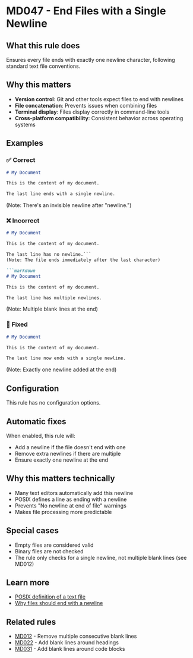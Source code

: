 # MD047 - End Files with a Single Newline

## What this rule does

Ensures every file ends with exactly one newline character, following standard text file conventions.

## Why this matters

- **Version control**: Git and other tools expect files to end with newlines
- **File concatenation**: Prevents issues when combining files
- **Terminal display**: Files display correctly in command-line tools
- **Cross-platform compatibility**: Consistent behavior across operating systems

## Examples

### ✅ Correct

```markdown
# My Document

This is the content of my document.

The last line ends with a single newline.
```

(Note: There's an invisible newline after "newline.")

### ❌ Incorrect  

```markdown
# My Document

This is the content of my document.

The last line has no newline.```
(Note: The file ends immediately after the last character)

```markdown
# My Document  

This is the content of my document.

The last line has multiple newlines.


```

(Note: Multiple blank lines at the end)

### 🔧 Fixed

```markdown
# My Document

This is the content of my document.

The last line now ends with a single newline.
```

(Note: Exactly one newline added at the end)

## Configuration

This rule has no configuration options.

## Automatic fixes

When enabled, this rule will:
- Add a newline if the file doesn't end with one
- Remove extra newlines if there are multiple
- Ensure exactly one newline at the end

## Why this matters technically

- Many text editors automatically add this newline
- POSIX defines a line as ending with a newline
- Prevents "No newline at end of file" warnings
- Makes file processing more predictable

## Special cases

- Empty files are considered valid
- Binary files are not checked
- The rule only checks for a single newline, not multiple blank lines (see MD012)

## Learn more

- [POSIX definition of a text file](https://pubs.opengroup.org/onlinepubs/9699919799/basedefs/V1_chap03.html#tag_03_206)
- [Why files should end with a newline](https://stackoverflow.com/questions/729692/why-should-text-files-end-with-a-newline)

## Related rules

- [MD012](md012.md) - Remove multiple consecutive blank lines
- [MD022](md022.md) - Add blank lines around headings
- [MD031](md031.md) - Add blank lines around code blocks
